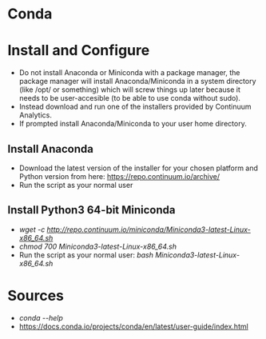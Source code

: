 # Conda

# Install and Configure
- Do not install Anaconda or Miniconda with a package manager, the package manager will install Anaconda/Miniconda in a system directory (like /opt/ or something) which will screw things up later because it needs to be user-accesible (to be able to use conda without sudo).
- Instead download and run one of the installers provided by Continuum Analytics.
- If prompted install Anaconda/Miniconda to your user home directory.

## Install Anaconda
- Download the latest version of the installer for your chosen platform and Python version from here: https://repo.continuum.io/archive/
- Run the script as your normal user

## Install Python3 64-bit Miniconda
- *wget -c http://repo.continuum.io/miniconda/Miniconda3-latest-Linux-x86_64.sh*
- *chmod 700 Miniconda3-latest-Linux-x86_64.sh*
- Run the script as your normal user: *bash Miniconda3-latest-Linux-x86_64.sh*

# Sources
- *conda --help*
- https://docs.conda.io/projects/conda/en/latest/user-guide/index.html

